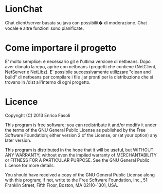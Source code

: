 # LionChat
Chat client/server basata su java con possibilit� di moderazione. Chat vocale e altre funzioni sono pianificate.

# Come importare il progetto
E' molto semplice: è necessario git e l'ultima versione di netbeans. Dopo aver clonato la repo, aprire con netbeans i progetti che contiene (NetClient, NetServer e NetLibz). E' possibile successivamente utilizzare "clean and build" di netbeans per compilare i file .jar pronti per la distribuzione che si trovano in /dist all'interno di ogni progetto.

# Licence
Copyright (C) 2013  Enrico Fasoli

This program is free software; you can redistribute it and/or
modify it under the terms of the GNU General Public License
as published by the Free Software Foundation; either version 2
of the License, or (at your option) any later version.

This program is distributed in the hope that it will be useful,
but WITHOUT ANY WARRANTY; without even the implied warranty of
MERCHANTABILITY or FITNESS FOR A PARTICULAR PURPOSE.  See the
GNU General Public License for more details.

You should have received a copy of the GNU General Public License
along with this program; if not, write to the Free Software
Foundation, Inc., 51 Franklin Street, Fifth Floor, Boston, MA  02110-1301, USA.
